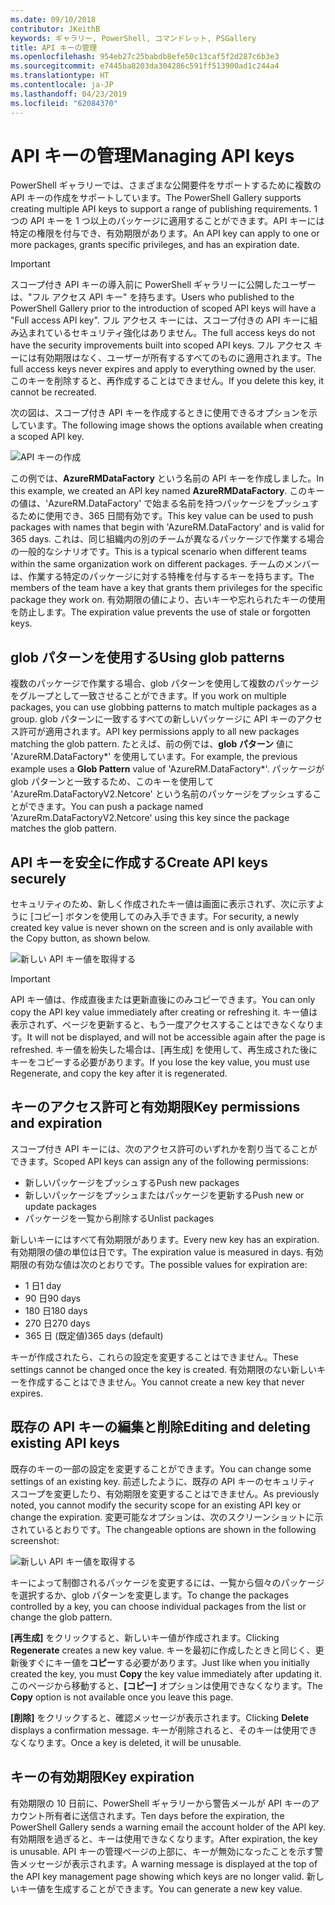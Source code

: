 ```yaml
---
ms.date: 09/10/2018
contributor: JKeithB
keywords: ギャラリー, PowerShell, コマンドレット, PSGallery
title: API キーの管理
ms.openlocfilehash: 954eb27c25babdb8efe50c13caf5f2d287c6b3e3
ms.sourcegitcommit: e7445ba8203da304286c591ff513900ad1c244a4
ms.translationtype: HT
ms.contentlocale: ja-JP
ms.lasthandoff: 04/23/2019
ms.locfileid: "62084370"
---
```

# <a name="managing-api-keys"></a><span data-ttu-id="a9ba1-103">API キーの管理</span><span class="sxs-lookup"><span data-stu-id="a9ba1-103">Managing API keys</span></span>

<span data-ttu-id="a9ba1-104">PowerShell ギャラリーでは、さまざまな公開要件をサポートするために複数の API キーの作成をサポートしています。</span><span class="sxs-lookup"><span data-stu-id="a9ba1-104">The PowerShell Gallery supports creating multiple API keys to support a range of publishing requirements.</span></span> <span data-ttu-id="a9ba1-105">1 つの API キーを 1 つ以上のパッケージに適用することができます。API キーには特定の権限を付与でき、有効期限があります。</span><span class="sxs-lookup"><span data-stu-id="a9ba1-105">An API key can apply to one or more packages, grants specific privileges, and has an expiration date.</span></span>

> [!IMPORTANT]
> <span data-ttu-id="a9ba1-106">スコープ付き API キーの導入前に PowerShell ギャラリーに公開したユーザーは、"フル アクセス API キー" を持ちます。</span><span class="sxs-lookup"><span data-stu-id="a9ba1-106">Users who published to the PowerShell Gallery prior to the introduction of scoped API keys will have a "Full access API key".</span></span> <span data-ttu-id="a9ba1-107">フル アクセス キーには、スコープ付きの API キーに組み込まれているセキュリティ強化はありません。</span><span class="sxs-lookup"><span data-stu-id="a9ba1-107">The full access keys do not have the security improvements built into scoped API keys.</span></span> <span data-ttu-id="a9ba1-108">フル アクセス キーには有効期限はなく、ユーザーが所有するすべてのものに適用されます。</span><span class="sxs-lookup"><span data-stu-id="a9ba1-108">The full access keys never expires and apply to everything owned by the user.</span></span> <span data-ttu-id="a9ba1-109">このキーを削除すると、再作成することはできません。</span><span class="sxs-lookup"><span data-stu-id="a9ba1-109">If you delete this key, it cannot be recreated.</span></span>

<span data-ttu-id="a9ba1-110">次の図は、スコープ付き API キーを作成するときに使用できるオプションを示しています。</span><span class="sxs-lookup"><span data-stu-id="a9ba1-110">The following image shows the options available when creating a scoped API key.</span></span>

![API キーの作成](../../Images/PSGallery_KeyScoped.png)

<span data-ttu-id="a9ba1-112">この例では、**AzureRMDataFactory** という名前の API キーを作成しました。</span><span class="sxs-lookup"><span data-stu-id="a9ba1-112">In this example, we created an API key named **AzureRMDataFactory**.</span></span> <span data-ttu-id="a9ba1-113">このキーの値は、'AzureRM.DataFactory' で始まる名前を持つパッケージをプッシュするために使用でき、365 日間有効です。</span><span class="sxs-lookup"><span data-stu-id="a9ba1-113">This key value can be used to push packages with names that begin with 'AzureRM.DataFactory' and is valid for 365 days.</span></span> <span data-ttu-id="a9ba1-114">これは、同じ組織内の別のチームが異なるパッケージで作業する場合の一般的なシナリオです。</span><span class="sxs-lookup"><span data-stu-id="a9ba1-114">This is a typical scenario when different teams within the same organization work on different packages.</span></span> <span data-ttu-id="a9ba1-115">チームのメンバーは、作業する特定のパッケージに対する特権を付与するキーを持ちます。</span><span class="sxs-lookup"><span data-stu-id="a9ba1-115">The members of the team have a key that grants them privileges for the specific package they work on.</span></span>
<span data-ttu-id="a9ba1-116">有効期限の値により、古いキーや忘れられたキーの使用を防止します。</span><span class="sxs-lookup"><span data-stu-id="a9ba1-116">The expiration value prevents the use of stale or forgotten keys.</span></span>

## <a name="using-glob-patterns"></a><span data-ttu-id="a9ba1-117">glob パターンを使用する</span><span class="sxs-lookup"><span data-stu-id="a9ba1-117">Using glob patterns</span></span>

<span data-ttu-id="a9ba1-118">複数のパッケージで作業する場合、glob パターンを使用して複数のパッケージをグループとして一致させることができます。</span><span class="sxs-lookup"><span data-stu-id="a9ba1-118">If you work on multiple packages, you can use globbing patterns to match multiple packages as a group.</span></span> <span data-ttu-id="a9ba1-119">glob パターンに一致するすべての新しいパッケージに API キーのアクセス許可が適用されます。</span><span class="sxs-lookup"><span data-stu-id="a9ba1-119">API key permissions apply to all new packages matching the glob pattern.</span></span> <span data-ttu-id="a9ba1-120">たとえば、前の例では、**glob パターン** 値に 'AzureRM.DataFactory\*' を使用しています。</span><span class="sxs-lookup"><span data-stu-id="a9ba1-120">For example, the previous example uses a **Glob Pattern** value of 'AzureRM.DataFactory\*'.</span></span> <span data-ttu-id="a9ba1-121">パッケージが glob パターンと一致するため、このキーを使用して 'AzureRm.DataFactoryV2.Netcore' という名前のパッケージをプッシュすることができます。</span><span class="sxs-lookup"><span data-stu-id="a9ba1-121">You can push a package named 'AzureRm.DataFactoryV2.Netcore' using this key since the package matches the glob pattern.</span></span>

## <a name="create-api-keys-securely"></a><span data-ttu-id="a9ba1-122">API キーを安全に作成する</span><span class="sxs-lookup"><span data-stu-id="a9ba1-122">Create API keys securely</span></span>

<span data-ttu-id="a9ba1-123">セキュリティのため、新しく作成されたキー値は画面に表示されず、次に示すように [コピー] ボタンを使用してのみ入手できます。</span><span class="sxs-lookup"><span data-stu-id="a9ba1-123">For security, a newly created key value is never shown on the screen and is only available with the Copy button, as shown below.</span></span>

![新しい API キー値を取得する](../../Images/PSGallery_CopyCreatedKey.png)

> [!IMPORTANT]
> <span data-ttu-id="a9ba1-125">API キー値は、作成直後または更新直後にのみコピーできます。</span><span class="sxs-lookup"><span data-stu-id="a9ba1-125">You can only copy the API key value immediately after creating or refreshing it.</span></span> <span data-ttu-id="a9ba1-126">キー値は表示されず、ページを更新すると、もう一度アクセスすることはできなくなります。</span><span class="sxs-lookup"><span data-stu-id="a9ba1-126">It will not be displayed, and will not be accessible again after the page is refreshed.</span></span> <span data-ttu-id="a9ba1-127">キー値を紛失した場合は、[再生成] を使用して、再生成された後にキーをコピーする必要があります。</span><span class="sxs-lookup"><span data-stu-id="a9ba1-127">If you lose the key value, you must use Regenerate, and copy the key after it is regenerated.</span></span>

## <a name="key-permissions-and-expiration"></a><span data-ttu-id="a9ba1-128">キーのアクセス許可と有効期限</span><span class="sxs-lookup"><span data-stu-id="a9ba1-128">Key permissions and expiration</span></span>

<span data-ttu-id="a9ba1-129">スコープ付き API キーには、次のアクセス許可のいずれかを割り当てることができます。</span><span class="sxs-lookup"><span data-stu-id="a9ba1-129">Scoped API keys can assign any of the following permissions:</span></span>

- <span data-ttu-id="a9ba1-130">新しいパッケージをプッシュする</span><span class="sxs-lookup"><span data-stu-id="a9ba1-130">Push new packages</span></span>
- <span data-ttu-id="a9ba1-131">新しいパッケージをプッシュまたはパッケージを更新する</span><span class="sxs-lookup"><span data-stu-id="a9ba1-131">Push new or update packages</span></span>
- <span data-ttu-id="a9ba1-132">パッケージを一覧から削除する</span><span class="sxs-lookup"><span data-stu-id="a9ba1-132">Unlist packages</span></span>

<span data-ttu-id="a9ba1-133">新しいキーにはすべて有効期限があります。</span><span class="sxs-lookup"><span data-stu-id="a9ba1-133">Every new key has an expiration.</span></span> <span data-ttu-id="a9ba1-134">有効期限の値の単位は日です。</span><span class="sxs-lookup"><span data-stu-id="a9ba1-134">The expiration value is measured in days.</span></span> <span data-ttu-id="a9ba1-135">有効期限の有効な値は次のとおりです。</span><span class="sxs-lookup"><span data-stu-id="a9ba1-135">The possible values for expiration are:</span></span>

- <span data-ttu-id="a9ba1-136">1 日</span><span class="sxs-lookup"><span data-stu-id="a9ba1-136">1 day</span></span>
- <span data-ttu-id="a9ba1-137">90 日</span><span class="sxs-lookup"><span data-stu-id="a9ba1-137">90 days</span></span>
- <span data-ttu-id="a9ba1-138">180 日</span><span class="sxs-lookup"><span data-stu-id="a9ba1-138">180 days</span></span>
- <span data-ttu-id="a9ba1-139">270 日</span><span class="sxs-lookup"><span data-stu-id="a9ba1-139">270 days</span></span>
- <span data-ttu-id="a9ba1-140">365 日 (既定値)</span><span class="sxs-lookup"><span data-stu-id="a9ba1-140">365 days (default)</span></span>

<span data-ttu-id="a9ba1-141">キーが作成されたら、これらの設定を変更することはできません。</span><span class="sxs-lookup"><span data-stu-id="a9ba1-141">These settings cannot be changed once the key is created.</span></span> <span data-ttu-id="a9ba1-142">有効期限のない新しいキーを作成することはできません。</span><span class="sxs-lookup"><span data-stu-id="a9ba1-142">You cannot create a new key that never expires.</span></span>

## <a name="editing-and-deleting-existing-api-keys"></a><span data-ttu-id="a9ba1-143">既存の API キーの編集と削除</span><span class="sxs-lookup"><span data-stu-id="a9ba1-143">Editing and deleting existing API keys</span></span>

<span data-ttu-id="a9ba1-144">既存のキーの一部の設定を変更することができます。</span><span class="sxs-lookup"><span data-stu-id="a9ba1-144">You can change some settings of an existing key.</span></span> <span data-ttu-id="a9ba1-145">前述したように、既存の API キーのセキュリティ スコープを変更したり、有効期限を変更することはできません。</span><span class="sxs-lookup"><span data-stu-id="a9ba1-145">As previously noted, you cannot modify the security scope for an existing API key or change the expiration.</span></span> <span data-ttu-id="a9ba1-146">変更可能なオプションは、次のスクリーンショットに示されているとおりです。</span><span class="sxs-lookup"><span data-stu-id="a9ba1-146">The changeable options are shown in the following screenshot:</span></span>

![新しい API キー値を取得する](../../Images/PSGallery_EditAPIKey.png)

<span data-ttu-id="a9ba1-148">キーによって制御されるパッケージを変更するには、一覧から個々のパッケージを選択するか、glob パターンを変更します。</span><span class="sxs-lookup"><span data-stu-id="a9ba1-148">To change the packages controlled by a key, you can choose individual packages from the list or change the glob pattern.</span></span>

<span data-ttu-id="a9ba1-149">**[再生成]** をクリックすると、新しいキー値が作成されます。</span><span class="sxs-lookup"><span data-stu-id="a9ba1-149">Clicking **Regenerate** creates a new key value.</span></span> <span data-ttu-id="a9ba1-150">キーを最初に作成したときと同じく、更新後すぐにキー値を**コピー**する必要があります。</span><span class="sxs-lookup"><span data-stu-id="a9ba1-150">Just like when you initially created the key, you must **Copy** the key value immediately after updating it.</span></span> <span data-ttu-id="a9ba1-151">このページから移動すると、**[コピー]** オプションは使用できなくなります。</span><span class="sxs-lookup"><span data-stu-id="a9ba1-151">The **Copy** option is not available once you leave this page.</span></span>

<span data-ttu-id="a9ba1-152">**[削除]** をクリックすると、確認メッセージが表示されます。</span><span class="sxs-lookup"><span data-stu-id="a9ba1-152">Clicking **Delete** displays a confirmation message.</span></span> <span data-ttu-id="a9ba1-153">キーが削除されると、そのキーは使用できなくなります。</span><span class="sxs-lookup"><span data-stu-id="a9ba1-153">Once a key is deleted, it will be unusable.</span></span>

## <a name="key-expiration"></a><span data-ttu-id="a9ba1-154">キーの有効期限</span><span class="sxs-lookup"><span data-stu-id="a9ba1-154">Key expiration</span></span>

<span data-ttu-id="a9ba1-155">有効期限の 10 日前に、PowerShell ギャラリーから警告メールが API キーのアカウント所有者に送信されます。</span><span class="sxs-lookup"><span data-stu-id="a9ba1-155">Ten days before the expiration, the PowerShell Gallery sends a warning email the account holder of the API key.</span></span> <span data-ttu-id="a9ba1-156">有効期限を過ぎると、キーは使用できなくなります。</span><span class="sxs-lookup"><span data-stu-id="a9ba1-156">After expiration, the key is unusable.</span></span> <span data-ttu-id="a9ba1-157">API キーの管理ページの上部に、キーが無効になったことを示す警告メッセージが表示されます。</span><span class="sxs-lookup"><span data-stu-id="a9ba1-157">A warning message is displayed at the top of the API key management page showing which keys are no longer valid.</span></span> <span data-ttu-id="a9ba1-158">新しいキー値を生成することができます。</span><span class="sxs-lookup"><span data-stu-id="a9ba1-158">You can generate a new key value.</span></span>
